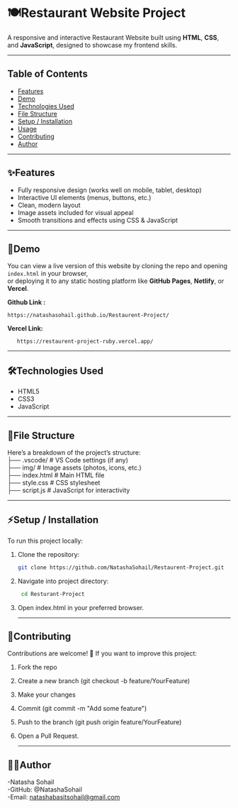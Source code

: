 # 🍽️Restaurant Website Project

A responsive and interactive Restaurant Website built using **HTML**, **CSS**, and **JavaScript**, designed to showcase my frontend skills.

---

## Table of Contents

- [Features](#Features)
- [Demo](#Demo)
- [Technologies Used](#technologies-used)
- [File Structure](#file-structure)
- [Setup / Installation](#setup--installation)
- [Usage](#Usage)
- [Contributing](#contributing)
- [Author](#author)

---

## ✨Features

- Fully responsive design (works well on mobile, tablet, desktop)  
- Interactive UI elements (menus, buttons, etc.)  
- Clean, modern layout  
- Image assets included for visual appeal  
- Smooth transitions and effects using CSS & JavaScript  

---

## 🚀Demo

You can view a live version of this website by cloning the repo and opening `index.html` in your browser,  
or deploying it to any static hosting platform like **GitHub Pages**, **Netlify**, or **Vercel**.  

 **Github Link :** 
 
    https://natashasohail.github.io/Restaurent-Project/
 **Vercel Link:**
 
       https://restaurent-project-ruby.vercel.app/
---

## 🛠️Technologies Used

- HTML5  
- CSS3  
- JavaScript  

---

## 📂File Structure
Here’s a breakdown of the project’s structure:<br>
├── .vscode/ # VS Code settings (if any)<br>
├── img/ # Image assets (photos, icons, etc.)<br>
├── index.html # Main HTML file<br>
├── style.css # CSS stylesheet<br>
├── script.js # JavaScript for interactivity<br>

---

## ⚡Setup / Installation

To run this project locally:

1. Clone the repository:

   ```bash
   git clone https://github.com/NatashaSohail/Restaurent-Project.git
2. Navigate into project directory:
   ```bash
    cd Resturant-Project
3. Open index.html in your preferred browser.
   
    ---

## 🤝Contributing
Contributions are welcome! 🎉 If you want to improve this project:

1. Fork the repo
2. Create a new branch (git checkout -b feature/YourFeature)
3. Make your changes
4. Commit (git commit -m "Add some feature")
5. Push to the branch (git push origin feature/YourFeature)
6. Open a Pull Request.
  
    ---

## 👩‍💻Author
 -Natasha Sohail <br>
 -GitHub: @NatashaSohail <br>
 -Email: natashabasitsohail@gmail.com
